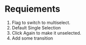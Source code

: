 # Requiements

1. Flag to switch to multiselect.
2. Default Single Selection
3. Click Again to make it unselected. 
4. Add some transition
 